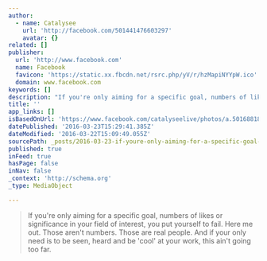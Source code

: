 ```yaml
---
author:
  - name: Catalysee
    url: 'http://facebook.com/501441476603297'
    avatar: {}
related: []
publisher:
  url: 'http://www.facebook.com'
  name: Facebook
  favicon: 'https://static.xx.fbcdn.net/rsrc.php/yV/r/hzMapiNYYpW.ico'
  domain: www.facebook.com
keywords: []
description: "If you're only aiming for a specific goal, numbers of likes or significance in your field of interest, you put yourself to fail. Here me out. Those aren't numbers. Those are real people. And if your only need is to be seen, heard and be 'cool' at your work, this ain't going too far."
title: ''
app_links: []
isBasedOnUrl: 'https://www.facebook.com/catalyseelive/photos/a.501688189911959.1073741828.501441476603297/969636826450424/?type=3'
datePublished: '2016-03-23T15:29:41.385Z'
dateModified: '2016-03-22T15:09:49.055Z'
sourcePath: _posts/2016-03-23-if-youre-only-aiming-for-a-specific-goal-numbers-of-likes.md
published: true
inFeed: true
hasPage: false
inNav: false
_context: 'http://schema.org'
_type: MediaObject

---
```

> If you're only aiming for a specific goal, numbers of likes or significance in your field of interest, you put yourself to fail. Here me out. Those aren't numbers. Those are real people. And if your only need is to be seen, heard and be 'cool' at your work, this ain't going too far.